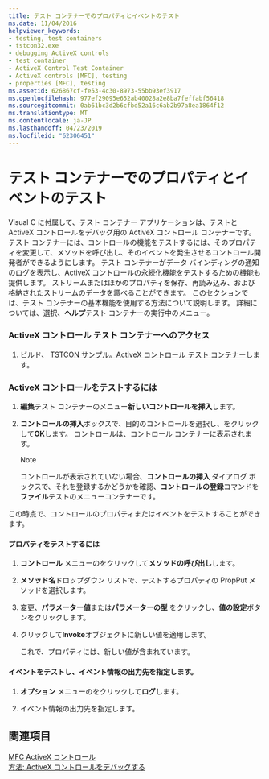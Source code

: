 ```yaml
---
title: テスト コンテナーでのプロパティとイベントのテスト
ms.date: 11/04/2016
helpviewer_keywords:
- testing, test containers
- tstcon32.exe
- debugging ActiveX controls
- test container
- ActiveX Control Test Container
- ActiveX controls [MFC], testing
- properties [MFC], testing
ms.assetid: 626867cf-fe53-4c30-8973-55bb93ef3917
ms.openlocfilehash: 977ef29095e652ab40028a2e8ba7feffabf56418
ms.sourcegitcommit: 0ab61bc3d2b6cfbd52a16c6ab2b97a8ea1864f12
ms.translationtype: MT
ms.contentlocale: ja-JP
ms.lasthandoff: 04/23/2019
ms.locfileid: "62306451"
---
```

# <a name="testing-properties-and-events-with-test-container"></a>テスト コンテナーでのプロパティとイベントのテスト

Visual C に付属して、テスト コンテナー アプリケーションは、テストと ActiveX コントロールをデバッグ用の ActiveX コントロール コンテナーです。 テスト コンテナーには、コントロールの機能をテストするには、そのプロパティを変更して、メソッドを呼び出し、そのイベントを発生させるコントロール開発者ができるようにします。 テスト コンテナーがデータ バインディングの通知のログを表示し、ActiveX コントロールの永続化機能をテストするための機能も提供します。 ストリームまたはほかのプロパティを保存、再読み込み、および格納されたストリームのデータを調べることができます。 このセクションでは、テスト コンテナーの基本機能を使用する方法について説明します。 詳細については、選択、**ヘルプ**テスト コンテナーの実行中のメニュー。

### <a name="to-access-the-activex-control-test-container"></a>ActiveX コントロール テスト コンテナーへのアクセス

1. ビルド、 [TSTCON サンプル。ActiveX コントロール テスト コンテナー](../overview/visual-cpp-samples.md)します。

### <a name="to-test-your-activex-control"></a>ActiveX コントロールをテストするには

1. **編集**テスト コンテナーのメニュー**新しいコントロールを挿入**します。

1. **コントロールの挿入**ボックスで、目的のコントロールを選択し、をクリックして**OK**します。 コントロールは、コントロール コンテナーに表示されます。

    > [!NOTE]
    >  コントロールが表示されていない場合、**コントロールの挿入** ダイアログ ボックスで、それを登録するかどうかを確認、**コントロールの登録**コマンドを**ファイル**テストのメニューコンテナーです。

この時点で、コントロールのプロパティまたはイベントをテストすることができます。

#### <a name="to-test-properties"></a>プロパティをテストするには

1. **コントロール** メニューのをクリックして**メソッドの呼び出し**します。

1. **メソッド名**ドロップダウン リストで、テストするプロパティの PropPut メソッドを選択します。

1. 変更、**パラメーター値**または**パラメーターの型** をクリックし、**値の設定**ボタンをクリックします。

1. クリックして**Invoke**オブジェクトに新しい値を適用します。

   これで、プロパティには、新しい値が含まれています。

#### <a name="to-test-events-and-specify-the-destination-of-event-information"></a>イベントをテストし、イベント情報の出力先を指定します。

1. **オプション** メニューのをクリックして**ログ**します。

1. イベント情報の出力先を指定します。

## <a name="see-also"></a>関連項目

[MFC ActiveX コントロール](../mfc/mfc-activex-controls.md)<br/>
[方法: ActiveX コントロールをデバッグする](/visualstudio/debugger/how-to-debug-an-activex-control)
